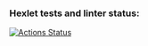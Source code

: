 ### Hexlet tests and linter status:
[![Actions Status](https://github.com/Linahzhzhz/qa-engineer-project-84/actions/workflows/hexlet-check.yml/badge.svg)](https://github.com/Linahzhzhz/qa-engineer-project-84/actions)
